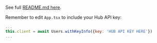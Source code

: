 See full [README.md here](../README.md).

Remember to edit `App.tsx` to include your Hub API key:

```javascript
...
this.client = await Users.withKeyInfo({key: 'HUB API KEY HERE'})
...
```
